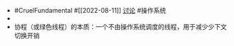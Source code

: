 - #CruelFundamental #[[2022-08-11]] [讨论](https://github.com/CYZH1307/CruelFundamental/tree/main/homework/202208/11) #操作系统
-
- 协程（或绿色线程）的本质：一个不由操作系统调度的线程，用于减少少下文切换开销